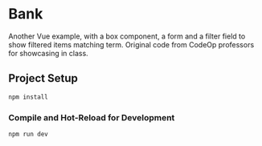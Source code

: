 # Bank

Another Vue example, with a box component, a form and a filter field to show filtered items matching term.
Original code from CodeOp professors for showcasing in class.

## Project Setup

```sh
npm install
```

### Compile and Hot-Reload for Development

```sh
npm run dev
```
